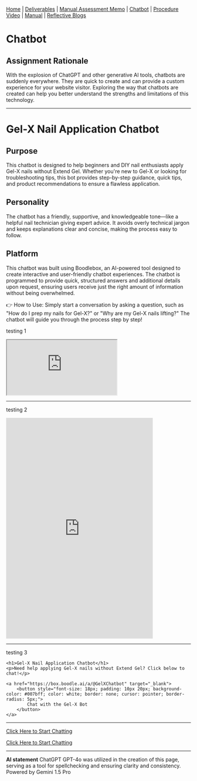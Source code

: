 [Home](index.md) | [Deliverables](deliverables.md) | [Manual Assessment Memo](manual_assessment_memo.md) | [Chatbot](chatbot.md) | [Procedure Video](procedure_video.md) | [Manual](manual.md) | [Reflective Blogs](reflective_blogs.md)

# Chatbot
## Assignment Rationale
With the explosion of ChatGPT and other generative AI tools, chatbots are suddenly everywhere. They are quick to create and can provide a custom experience for your website visitor. Exploring the way that chatbots are created can help you better understand the strengths and limitations of this technology.

---
# Gel-X Nail Application Chatbot
## Purpose
This chatbot is designed to help beginners and DIY nail enthusiasts apply Gel-X nails without Extend Gel. Whether you're new to Gel-X or looking for troubleshooting tips, this bot provides step-by-step guidance, quick tips, and product recommendations to ensure a flawless application. 

## Personality
The chatbot has a friendly, supportive, and knowledgeable tone—like a helpful nail technician giving expert advice. It avoids overly technical jargon and keeps explanations clear and concise, making the process easy to follow.

## Platform
This chatbot was built using Boodlebox, an AI-powered tool designed to create interactive and user-friendly chatbot experiences. The chatbot is programmed to provide quick, structured answers and additional details upon request, ensuring users receive just the right amount of information without being overwhelmed.

👉 How to Use: Simply start a conversation by asking a question, such as "How do I prep my nails for Gel-X?" or "Why are my Gel-X nails lifting?" The chatbot will guide you through the process step by step! 

testing 1
<iframe src="https://box.boodle.ai/a/@GelXChatbot"></iframe>

---
testing 2
<iframe src="https://box.boodle.ai/a/@GelXChatbot" 
        width="400" height="600" 
        style="border: none;"></iframe>

---
testing 3

<!DOCTYPE html>
<html lang="en">
<head>
    <meta charset="UTF-8">
    <meta name="viewport" content="width=device-width, initial-scale=1.0">
    <title>Gel-X Nail Chatbot</title>
</head>
<body>

    <h1>Gel-X Nail Application Chatbot</h1>
    <p>Need help applying Gel-X nails without Extend Gel? Click below to chat!</p>

    <a href="https://box.boodle.ai/a/@GelXChatbot" target="_blank">
        <button style="font-size: 18px; padding: 10px 20px; background-color: #007bff; color: white; border: none; cursor: pointer; border-radius: 5px;">
            Chat with the Gel-X Bot
        </button>
    </a>

</body>
</html>

---
[Click Here to Start Chatting](https://box.boodle.ai/c/def90d16-1ed3-40fd-a5e1-2169a2265fdb)

[Click Here to Start Chatting](https://box.boodle.ai/a/@GelXChatbot)

---

**AI statement**
ChatGPT GPT-4o was utilized in the creation of this page, serving as a tool for spellchecking and ensuring clarity and consistency.
Powered by Gemini 1.5 Pro 
